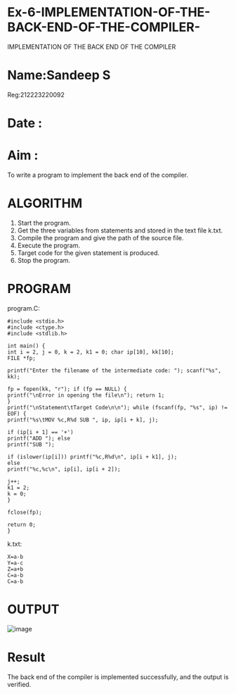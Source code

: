 # Ex-6-IMPLEMENTATION-OF-THE-BACK-END-OF-THE-COMPILER-
IMPLEMENTATION OF THE BACK END OF THE COMPILER 
# Name:Sandeep S
Reg:212223220092
# Date :
# Aim :
To write a program to implement the back end of the compiler.
# ALGORITHM
1. Start the program.
2. Get the three variables from statements and stored in the text file k.txt.
3. Compile the program and give the path of the source file.
4. Execute the program.
5. Target code for the given statement is produced.
6. Stop the program.
# PROGRAM
program.C:
```
#include <stdio.h> 
#include <ctype.h> 
#include <stdlib.h>

int main() {
int i = 2, j = 0, k = 2, k1 = 0; char ip[10], kk[10];
FILE *fp;

printf("Enter the filename of the intermediate code: "); scanf("%s", kk);

fp = fopen(kk, "r"); if (fp == NULL) {
printf("\nError in opening the file\n"); return 1;
}
printf("\nStatement\tTarget Code\n\n"); while (fscanf(fp, "%s", ip) != EOF) {
printf("%s\tMOV %c,R%d SUB ", ip, ip[i + k], j);

if (ip[i + 1] == '+')
printf("ADD "); else
printf("SUB ");

if (islower(ip[i])) printf("%c,R%d\n", ip[i + k1], j);
else
printf("%c,%c\n", ip[i], ip[i + 2]);

j++;
k1 = 2;
k = 0;
}

fclose(fp);

return 0;
}
```
k.txt:
```
X=a-b 
Y=a-c 
Z=a+b 
C=a-b 
C=a-b
```
# OUTPUT
![image](https://github.com/user-attachments/assets/9224997a-dfec-418a-87e6-664168651ec0)

# Result
The back end of the compiler is implemented successfully, and the output is verified.
